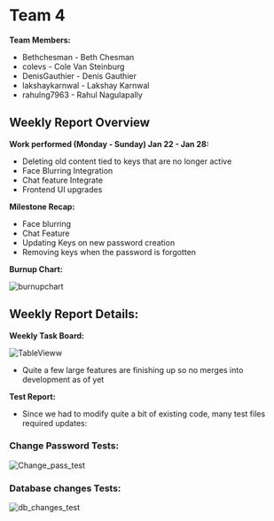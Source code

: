 # Team 4
**Team Members:**
* Bethchesman - Beth Chesman
* colevs - Cole Van Steinburg
* DenisGauthier - Denis Gauthier
* lakshaykarnwal - Lakshay Karnwal
* rahulng7963 - Rahul Nagulapally

## Weekly Report Overview
**Work performed (Monday - Sunday) Jan 22 - Jan 28:**
* Deleting old content tied to keys that are no longer active
* Face Blurring Integration
* Chat feature Integrate
* Frontend UI upgrades 

**Milestone Recap:** 
* Face blurring
* Chat Feature
* Updating Keys on new password creation
* Removing keys when the password is forgotten 

**Burnup Chart:**

![burnupchart](https://github.com/COSC-499-W2023/year-long-project-team-4/assets/52676747/a5067f53-e8b9-475b-abec-8720a4df5956)


## Weekly Report Details:

**Weekly Task Board:**

![TableVieww](https://github.com/COSC-499-W2023/year-long-project-team-4/assets/52676747/eb7a91fb-d793-436e-8ce0-3d6e0e8e99fe)


* Quite a few large features are finishing up so no merges into development as of yet  

**Test Report:**
* Since we had to modify quite a bit of existing code, many test files required updates:
### Change Password Tests:
![Change_pass_test](https://github.com/COSC-499-W2023/year-long-project-team-4/assets/52676747/bb2d1bcd-7240-419e-8f1d-c7f1669c0c94)

### Database changes Tests:
![db_changes_test](https://github.com/COSC-499-W2023/year-long-project-team-4/assets/52676747/cf3b2528-4c78-4121-bb47-4c5b1d475fdd)







